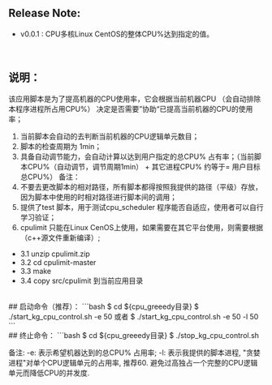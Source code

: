


## Release Note:
* v0.0.1 : CPU多核Linux CentOS的整体CPU%达到指定的值。
<br>



## 说明：
该应用脚本是为了提高机器的CPU使用率，它会根据当前机器CPU （会自动排除本程序进程所占用CPU%） 决定是否需要”协助“已提高当前机器的CPU的使用率；
1. 当前脚本会自动的去判断当前机器的CPU逻辑单元数目；
2. 脚本的检查周期为 1min；
3. 具备自动调节能力，会自动计算以达到用户指定的总CPU% 占有率；（当前脚本CPU%（自动调节，调节周期1min） + 其它进程CPU% 约等于= 用户目标总CPU%）
备注：
1. 不要去更改脚本的相对路径，所有脚本都得按照我提供的路径（平级）存放，因为脚本中使用的时相对路径进行脚本间的调用；
2. 提供了test 脚本，用于测试cpu_scheduler 程序能否自适应，使用者可以自行学习验证；
3. cpulimit 只能在Linux CenOS上使用，如果需要在其它平台使用，则需要根据（c++源文件重新编译）;
 * 3.1 unzip cpulimit.zip
 * 3.2 cd cpulimit-master
 * 3.3 make
 * 3.4 copy src/cpulimit 到当前应用目录

<br/>
## 启动命令（推荐）：
```bash
$ cd ${cpu_greeedy目录}
$ ./start_kg_cpu_control.sh -e 50
或者
$ ./start_kg_cpu_control.sh -e 50 -l 50
```
<br/>
## 终止命令：
```bash
$ cd ${cpu_greeedy目录}
$ ./stop_kg_cpu_control.sh

备注:
-e: 表示希望机器达到的总CPU% 占用率;
-l: 表示我提供的脚本进程, "贪婪进程"对单个CPU逻辑单元的占用率, 推荐60. 避免过高独占一个完整的CPU逻辑单元而降低CPU的并发度.
```






